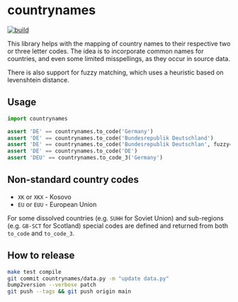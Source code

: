 # countrynames

[![build](https://github.com/opensanctions/countrynames/actions/workflows/build.yml/badge.svg)](https://github.com/opensanctions/countrynames/actions/workflows/build.yml)

This library helps with the mapping of country names to their respective
two or three letter codes. The idea is
to incorporate common names for countries, and even some limited misspellings,
as they occur in source data.

There is also support for fuzzy matching, which uses a heuristic based on levenshtein distance.

## Usage

```python
import countrynames

assert 'DE' == countrynames.to_code('Germany')
assert 'DE' == countrynames.to_code('Bundesrepublik Deutschland')
assert 'DE' == countrynames.to_code('Bundesrepublik Deutschlan', fuzzy=True)
assert 'DE' == countrynames.to_code('DE')
assert 'DEU' == countrynames.to_code_3('Germany')
```

## Non-standard country codes

* ``XK`` or ``XKX`` - Kosovo
* ``EU`` or ``EUU`` - European Union

For some dissolved countries (e.g. `SUHH` for Soviet Union) and sub-regions
(e.g. `GB-SCT` for Scotland) special codes are defined and returned from both
`to_code` and `to_code_3`.

## How to release

```sh
make test compile
git commit countrynames/data.py -m "update data.py"
bump2version --verbose patch
git push --tags && git push origin main
```
